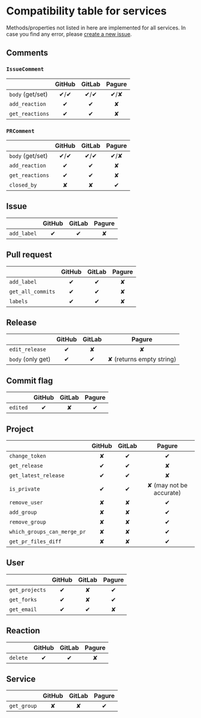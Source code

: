 # Compatibility table for services

Methods/properties not listed in here are implemented for all services.
In case you find any error, please [create a new issue](https://github.com/packit/ogr/issues/new).

## Comments

### `IssueComment`

|                  | GitHub | GitLab | Pagure |
| ---------------- | :----: | :----: | :----: |
| `body` (get/set) | ✔/✔  | ✔/✔  |  ✔/✘  |
| `add_reaction`   |   ✔   |   ✔   |   ✘    |
| `get_reactions`  |   ✔   |   ✔   |   ✘    |

### `PRComment`

|                  | GitHub | GitLab | Pagure |
| ---------------- | :----: | :----: | :----: |
| `body` (get/set) | ✔/✔  | ✔/✔  |  ✔/✘  |
| `add_reaction`   |   ✔   |   ✔   |   ✘    |
| `get_reactions`  |   ✔   |   ✔   |   ✘    |
| `closed_by`      |   ✘    |   ✘    |   ✔   |

## Issue

|             | GitHub | GitLab | Pagure |
| ----------- | :----: | :----: | :----: |
| `add_label` |   ✔   |   ✔   |   ✘    |

## Pull request

|                   | GitHub | GitLab | Pagure |
| ----------------- | :----: | :----: | :----: |
| `add_label`       |   ✔   |   ✔   |   ✘    |
| `get_all_commits` |   ✔   |   ✔   |   ✘    |
| `labels`          |   ✔   |   ✔   |   ✘    |

## Release

|                   | GitHub | GitLab |          Pagure          |
| ----------------- | :----: | :----: | :----------------------: |
| `edit_release`    |   ✔   |   ✘    |            ✘             |
| `body` (only get) |   ✔   |   ✔   | ✘ (returns empty string) |

## Commit flag

|          | GitHub | GitLab | Pagure |
| -------- | :----: | :----: | :----: |
| `edited` |   ✔   |   ✘    |   ✔   |

## Project

|                             | GitHub | GitLab |         Pagure          |
| --------------------------- | :----: | :----: | :---------------------: |
| `change_token`              |   ✘    |   ✔   |           ✔            |
| `get_release`               |   ✔   |   ✔   |            ✘            |
| `get_latest_release`        |   ✔   |   ✔   |            ✘            |
| `is_private`                |   ✔   |   ✔   | ✘ (may not be accurate) |
| `remove_user`               |   ✘    |   ✘    |           ✔            |
| `add_group`                 |   ✘    |   ✘    |           ✔            |
| `remove_group`              |   ✘    |   ✘    |           ✔            |
| `which_groups_can_merge_pr` |   ✘    |   ✘    |           ✔            |
| `get_pr_files_diff`         |   ✘    |   ✘    |           ✔            |

## User

|                | GitHub | GitLab | Pagure |
| -------------- | :----: | :----: | :----: |
| `get_projects` |   ✔   |   ✘    |   ✔   |
| `get_forks`    |   ✔   |   ✘    |   ✔   |
| `get_email`    |   ✔   |   ✔   |   ✘    |

## Reaction

|          | GitHub | GitLab | Pagure |
| -------- | :----: | :----: | :----: |
| `delete` |   ✔   |   ✔   |   ✘    |

## Service

|             | GitHub | GitLab | Pagure |
| ----------- | :----: | :----: | :----: |
| `get_group` |   ✘    |   ✘    |   ✔   |
